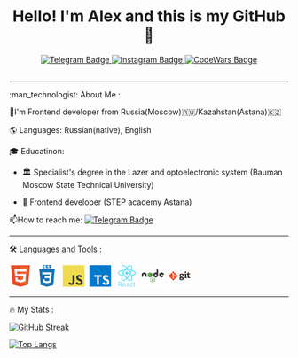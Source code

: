 <div id="header" align="center">
  <h1>
  Hello! I'm Alex and this is my GitHub👋
</h1>
<div id="badges">
  <a href="https://t.me/msk_nur0">
    <img src="https://img.shields.io/badge/Telegram-blue?style=for-the-badge&logo=Telegram&logoColor=white" alt="Telegram Badge"/>
  </a>
  <a href="https://instagram.com/msk_nur?igshid=MzMyNGUyNmU2YQ%3D%3D&utm_source=qr">
    <img src="https://img.shields.io/badge/Instagram-red?style=for-the-badge&logo=instagram&logoColor=white" alt="Instagram Badge"/>
  </a>
  <a href='https://www.codewars.com/users/SevenNights'>
    <img src="https://img.shields.io/badge/CodeWars-black?style=for-the-badge&logo=CodeWars&logoColor=white" alt="CodeWars Badge"/>
  </a>
</div>
<img src="https://komarev.com/ghpvc/?username=AlexGadzhibekov&style=flat-square&color=blue" alt=""/>
</div>
  
---

<div id='about'>
  :man_technologist: About Me :
  
  👨I'm Frontend developer from Russia(Moscow):ru:/Kazahstan(Astana):kazakhstan:

  🌎 Languages: Russian(native), English
  
  :mortar_board: Educatinon:
  
  - :classical_building: Specialist's degree in the Lazer and optoelectronic system (Bauman Moscow State Technical University)
  
  - :school: Frontend developer (STEP academy Astana)

:mailbox:How to reach me: [![Telegram Badge](https://img.shields.io/badge/-Telegram-blue?style=flat&logo=Telegram&logoColor=white)](https://t.me/msk_nur0)
</div>

---

  :hammer_and_wrench: Languages and Tools :
<div>
  <img src="https://github.com/devicons/devicon/blob/master/icons/html5/html5-original.svg" title="HTML5" alt="HTML" width="40" height="40"/>&nbsp;
  <img src="https://github.com/devicons/devicon/blob/master/icons/css3/css3-plain-wordmark.svg"  title="CSS3" alt="CSS" width="40" height="40"/>&nbsp;
  <img src="https://github.com/devicons/devicon/blob/master/icons/javascript/javascript-original.svg" title="JavaScript" alt="JavaScript" width="40" height="40"/>&nbsp;
  <img src="https://github.com/devicons/devicon/blob/master/icons/typescript/typescript-original.svg" title="TypeScript" alt="TypeScript" width="40" height="40"/>&nbsp;
  <img src="https://github.com/devicons/devicon/blob/master/icons/react/react-original-wordmark.svg" title="React" alt="React" width="40" height="40"/>&nbsp;
  <img src="https://github.com/devicons/devicon/blob/master/icons/nodejs/nodejs-original-wordmark.svg" title="NodeJS" alt="NodeJS" width="40" height="40"/>&nbsp;
  <img src="https://github.com/devicons/devicon/blob/master/icons/git/git-original-wordmark.svg" title="Git" **alt="Git" width="40" height="40"/>
</div>

---

:fire: My Stats :

[![GitHub Streak](http://github-readme-streak-stats.herokuapp.com?user=AlexGadzhibekov&theme=dark&background=000000)](https://git.io/streak-stats)

[![Top Langs](https://github-readme-stats.vercel.app/api/top-langs/?username=AlexGadzhibekov&layout=compact&theme=vision-friendly-dark)](https://github.com/anuraghazra/github-readme-stats)
<!--
**AlexGadzhibekov/AlexGadzhibekov** is a ✨ _special_ ✨ repository because its `README.md` (this file) appears on your GitHub profile.

Here are some ideas to get you started:

- 🔭 I’m currently working on ...
- 🌱 I’m currently learning ...
- 👯 I’m looking to collaborate on ...
- 🤔 I’m looking for help with ...
- 💬 Ask me about ...
- 📫 How to reach me: ...
- 😄 Pronouns: ...
- ⚡ Fun fact: ...
-->
